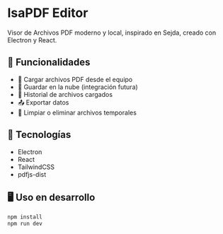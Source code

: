 # IsaPDF Editor

Visor de Archivos PDF moderno y local, inspirado en Sejda, creado con Electron y React.

## 🚀 Funcionalidades
- 📂 Cargar archivos PDF desde el equipo
- 💾 Guardar en la nube (integración futura)
- 📜 Historial de archivos cargados
- 📤 Exportar datos
- 🧹 Limpiar o eliminar archivos temporales

## 🧱 Tecnologías
- Electron
- React
- TailwindCSS
- pdfjs-dist

## 🖥️ Uso en desarrollo

```bash
npm install
npm run dev
```